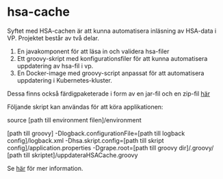 # hsa-cache

Syftet med HSA-cachen är att kunna automatisera inläsning av HSA-data i VP.
Projektet består av två delar.
1. En javakomponent för att läsa in och validera hsa-filer
2. Ett groovy-skript med konfigurationsfiler för att kunna automatisera uppdatering av hsa-fil i vp.
3. En Docker-image med groovy-script anpassat för att automatisera uppdatering i Kubernetes-kluster.

Dessa finns också färdigpaketerade i form av en jar-fil och en zip-fil [här](https://repo.ntjp.se/service/rest/repository/browse/SKLTP-Releases/se/skltp/hsa-cache/hsa-cache/)

Följande skript kan användas för att köra applikationen:

source [path till environment filen]/environment

[path till groovy] -Dlogback.configurationFile=\[path till logback config]/logback.xml -Dhsa.skript.config=[path till skript config]/application.properties -Dgrape.root=[path till groovy dir]/.groovy/   [path till skriptet]/uppdateraHSACache.groovy

Se [här](https://skl-tp.atlassian.net/wiki/spaces/SKLTP/pages/426410008/SKLTP+-+UppdateraHSACache) för mer information.